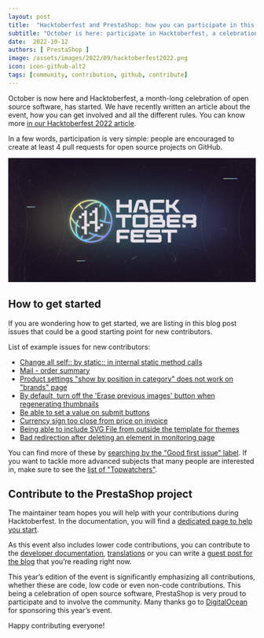 ```yaml
---
layout: post
title:  "Hacktoberfest and PrestaShop: how you can participate in this 2022 edition"
subtitle: "October is here: participate in Hacktoberfest, a celebration of open source software!"
date:  2022-10-12
authors: [ PrestaShop ]
image: /assets/images/2022/09/hacktoberfest2022.png
icon: icon-github-alt2
tags: [community, contribution, github, contribute]
---
```


October is now here and Hacktoberfest, a month-long celebration of open source software, has started. We have recently written an article about the event, how you can get involved and all the different rules. You can know more [in our Hacktoberfest 2022 article](/news/hacktoberfest-2022/).

In a few words, participation is very simple: people are encouraged to create at least 4 pull requests for open source projects on GitHub.

![Hacktoberfest 2022](/assets/images/2022/09/hacktoberfest2022.png)
## How to get started

If you are wondering how to get started, we are listing in this blog post issues that could be a good starting point for new contributors.

List of example issues for new contributors:


- [Change all self:: by static:: in internal static method calls](https://github.com/PrestaShop/PrestaShop/issues/25827)
- [Mail - order summary](https://github.com/PrestaShop/PrestaShop/issues/25796)
- [Product settings "show by position in category" does not work on "brands" page](https://github.com/PrestaShop/PrestaShop/issues/25222)
- [By default, turn off the 'Erase previous images' button when regenerating thumbnails](https://github.com/PrestaShop/PrestaShop/issues/20962)
- [Be able to set a value on submit buttons](https://github.com/PrestaShop/PrestaShop/issues/20838)
- [Currency sign too close from price on invoice](https://github.com/PrestaShop/PrestaShop/issues/20633)
- [Being able to include SVG File from outside the template for themes](https://github.com/PrestaShop/PrestaShop/issues/20354)
- [Bad redirection after deleting an element in monitoring page](https://github.com/PrestaShop/PrestaShop/issues/19576)

You can find more of these by [searching by the "Good first issue" label](https://github.com/PrestaShop/PrestaShop/issues?q=is%3Aissue+is%3Aopen+-label%3A%22PR+Available%22+label%3AReady+label%3A%22Good+first+issue%22). If you want to tackle more advanced subjects that many people are interested in, make sure to see the [list of "Topwatchers"](https://github.com/PrestaShop/PrestaShop/issues?q=is%3Aissue+is%3Aopen+-label%3A%22PR+Available%22+label%3AReady+label%3ATopwatchers).

## Contribute to the PrestaShop project

The maintainer team hopes you will help with your contributions during Hacktoberfest. In the documentation, you will find a [dedicated page to help you start](https://devdocs.prestashop-project.org/8/contribute/).

As this event also includes lower code contributions, you can contribute to the [developer documentation](https://devdocs.prestashop-project.org/8/), [translations](https://crowdin.com/project/prestashop-official) or you can write a [guest post for the blog](https://build.prestashop-project.org/howtos/misc/how-to-write-on-this-blog/) that you’re reading right now.

This year’s edition of the event is significantly emphasizing all contributions, whether these are code, low code or even non-code contributions. This being a celebration of open source software, PrestaShop is very proud to participate and to involve the community. Many thanks go to [DigitalOcean](https://www.digitalocean.com) for sponsoring this year’s event.

Happy contributing everyone!
